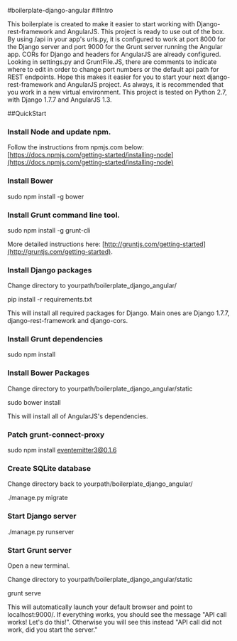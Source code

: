 #boilerplate-django-angular
##Intro

This boilerplate is created to make it easier to start working with Django-rest-framework and AngularJS.  This project is ready to use out of the box.  By using /api in your app's urls.py, it is configured to work at port 8000 for the Django server and port 9000 for the Grunt server running the Angular app.  CORs for Django and headers for AngularJS are already configured.  Looking in settings.py and GruntFile.JS, there are comments to indicate where to edit in order to change port numbers or the default api path for REST endpoints.  Hope this makes it easier for you to start your next django-rest-framework and AngularJS project.  As always, it is recommended that you work in a new virtual environment.  This project is tested on Python 2.7, with Django 1.7.7 and AngularJS 1.3.

##QuickStart

### Install Node and update npm.

Follow the instructions from npmjs.com below:
[https://docs.npmjs.com/getting-started/installing-node](https://docs.npmjs.com/getting-started/installing-node)

### Install Bower

sudo npm install -g bower

### Install Grunt command line tool.

sudo npm install -g grunt-cli

More detailed instructions here: [http://gruntjs.com/getting-started](http://gruntjs.com/getting-started).

### Install Django packages

Change directory to yourpath/boilerplate_django_angular/

pip install -r requirements.txt

This will install all required packages for Django.  Main ones are Django 1.7.7, django-rest-framework and django-cors.

### Install Grunt dependencies

sudo npm install

### Install Bower Packages

Change directory to yourpath/boilerplate_django_angular/static

sudo bower install

This will install all of AngularJS's dependencies.

### Patch grunt-connect-proxy

sudo npm install eventemitter3@0.1.6

### Create SQLite database
Change directory back to yourpath/boilerplate_django_angular/

./manage.py migrate

### Start Django server
./manage.py runserver

### Start Grunt server
Open a new terminal.

Change directory to yourpath/boilerplate_django_angular/static

grunt serve

This will automatically launch your default browser and point to localhost:9000/.  If everything works, you should see the message "API call works!  Let's do this!".  Otherwise you will see this instead "API call did not work, did you start the server."
